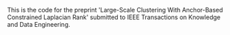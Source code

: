 This is the code for the preprint 'Large-Scale Clustering With Anchor-Based Constrained Laplacian Rank' submitted to IEEE Transactions on Knowledge and Data Engineering.
